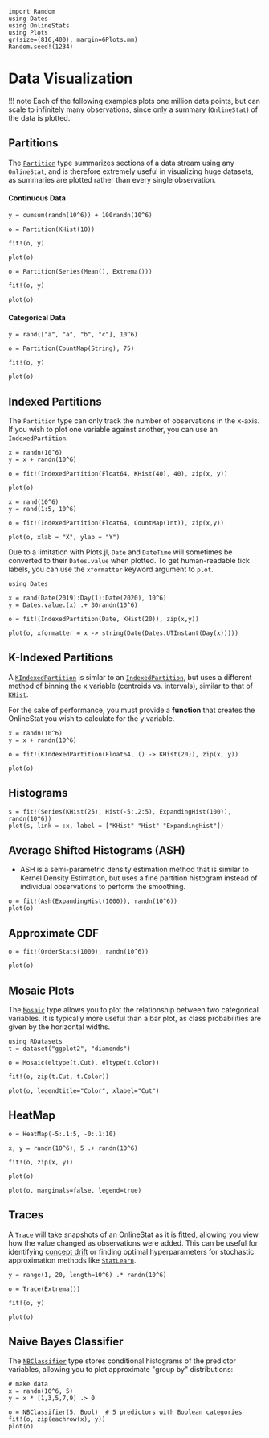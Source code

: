 ```@setup setup
import Random
using Dates
using OnlineStats
using Plots
gr(size=(816,400), margin=6Plots.mm)
Random.seed!(1234)
```

# Data Visualization

!!! note
    Each of the following examples plots one million data points, but can scale to infinitely many
    observations, since only a summary (`OnlineStat`) of the data is plotted.

## Partitions

The [`Partition`](@ref) type summarizes sections of a data stream using any `OnlineStat`,
and is therefore extremely useful in visualizing huge datasets, as summaries are plotted
rather than every single observation.

#### Continuous Data

```@example setup
y = cumsum(randn(10^6)) + 100randn(10^6)

o = Partition(KHist(10))

fit!(o, y)

plot(o)
```


```@example setup
o = Partition(Series(Mean(), Extrema()))

fit!(o, y)

plot(o)
```


#### Categorical Data

```@example setup
y = rand(["a", "a", "b", "c"], 10^6)

o = Partition(CountMap(String), 75)

fit!(o, y)

plot(o)
```


## Indexed Partitions

The `Partition` type can only track the number of observations in the x-axis.  If you wish
to plot one variable against another, you can use an `IndexedPartition`.


```@example setup
x = randn(10^6)
y = x + randn(10^6)

o = fit!(IndexedPartition(Float64, KHist(40), 40), zip(x, y))

plot(o)
```


```@example setup
x = rand(10^6)
y = rand(1:5, 10^6)

o = fit!(IndexedPartition(Float64, CountMap(Int)), zip(x,y))

plot(o, xlab = "X", ylab = "Y")
```

Due to a limitation with Plots.jl, `Date` and `DateTime` will sometimes be converted to their `Dates.value` when plotted.  To get human-readable tick labels, you can use the `xformatter` keyword argument to `plot`.

```@example setup
using Dates

x = rand(Date(2019):Day(1):Date(2020), 10^6)
y = Dates.value.(x) .+ 30randn(10^6)

o = fit!(IndexedPartition(Date, KHist(20)), zip(x,y))

plot(o, xformatter = x -> string(Date(Dates.UTInstant(Day(x)))))
```

## K-Indexed Partitions

A [`KIndexedPartition`](@ref) is simlar to an [`IndexedPartition`](@ref), but uses a different method
of binning the x variable (centroids vs. intervals), similar to that of [`KHist`](@ref).

For the sake of performance, you must provide a **function** that creates
the OnlineStat you wish to calculate for the y variable.

```@example setup
x = randn(10^6)
y = x + randn(10^6)

o = fit!(KIndexedPartition(Float64, () -> KHist(20)), zip(x, y))

plot(o)
```

## Histograms

```@example setup
s = fit!(Series(KHist(25), Hist(-5:.2:5), ExpandingHist(100)), randn(10^6))
plot(s, link = :x, label = ["KHist" "Hist" "ExpandingHist"])
```

## Average Shifted Histograms (ASH)

- ASH is a semi-parametric density estimation method that is similar to Kernel Density Estimation,
  but uses a fine partition histogram instead of individual observations to perform the smoothing.

```@example setup
o = fit!(Ash(ExpandingHist(1000)), randn(10^6))
plot(o)
```

## Approximate CDF

```@example setup
o = fit!(OrderStats(1000), randn(10^6))

plot(o)
```

## Mosaic Plots

The [`Mosaic`](@ref) type allows you to plot the relationship between two categorical variables.
It is typically more useful than a bar plot, as class probabilities are given by the horizontal
widths.

```@example setup
using RDatasets
t = dataset("ggplot2", "diamonds")

o = Mosaic(eltype(t.Cut), eltype(t.Color))

fit!(o, zip(t.Cut, t.Color))

plot(o, legendtitle="Color", xlabel="Cut")
```

## HeatMap

```@example setup
o = HeatMap(-5:.1:5, -0:.1:10)

x, y = randn(10^6), 5 .+ randn(10^6)

fit!(o, zip(x, y))

plot(o)
```


```@example setup
plot(o, marginals=false, legend=true)
```


## Traces

A [`Trace`](@ref) will take snapshots of an OnlineStat as it is fitted, allowing you view how the value changed as observations were added.  This can be useful for identifying [concept drift](https://en.wikipedia.org/wiki/Concept_drift) or finding optimal hyperparameters for stochastic approximation methods like [`StatLearn`](@ref).

```@example setup
y = range(1, 20, length=10^6) .* randn(10^6)

o = Trace(Extrema())

fit!(o, y)

plot(o)
```


## Naive Bayes Classifier

The [`NBClassifier`](@ref) type stores conditional histograms of the predictor variables, allowing you to plot approximate "group by" distributions:

```@example setup
# make data
x = randn(10^6, 5)
y = x * [1,3,5,7,9] .> 0

o = NBClassifier(5, Bool)  # 5 predictors with Boolean categories
fit!(o, zip(eachrow(x), y))
plot(o)
```
